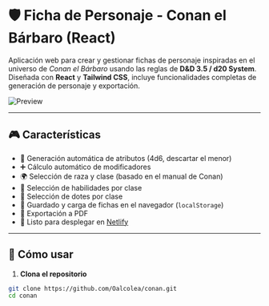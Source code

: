 # 🛡️ Ficha de Personaje - Conan el Bárbaro (React)

Aplicación web para crear y gestionar fichas de personaje inspiradas en el universo de *Conan el Bárbaro* usando las reglas de **D&D 3.5 / d20 System**. Diseñada con **React** y **Tailwind CSS**, incluye funcionalidades completas de generación de personaje y exportación.

![Preview](https://user-images.githubusercontent.com/your-image-here/demo.jpg)

---

## 🎮 Características

- 🎲 Generación automática de atributos (4d6, descartar el menor)
- ➕ Cálculo automático de modificadores
- 🌍 Selección de raza y clase (basado en el manual de Conan)
- 🧠 Selección de habilidades por clase
- 🎯 Selección de dotes por clase
- 💾 Guardado y carga de fichas en el navegador (`localStorage`)
- 📄 Exportación a PDF
- 🚀 Listo para desplegar en [Netlify](https://netlify.com/)

---

## 🚀 Cómo usar

1. **Clona el repositorio**

```bash
git clone https://github.com/Oalcolea/conan.git
cd conan
